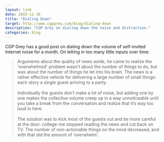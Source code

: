 ```yaml
---
layout: link
date: 2015-11-16
title: "Dialing Down"
target: http://www.cgpgrey.com/blog/dialing-down
description: "CGP Grey on dialing down the noise and distraction."
categories: blog
---
```


CGP Grey has a good post on dialing down the volume of self-invited Internet noise for a month. On letting in too many little inputs over time:

>Arguments about the quality of news aside, he came to realize the 'overwhelmed' problem wasn't about the number of things to do, but was about the number of things he let into his brain. The news is a rather effective vehicle for delivering a large number of small things: each story a single guest arriving to a party.
<br /><br />
Individually the guests don’t make a lot of noise, but adding one by one makes the collective volume creep up in a way unnoticeable until you take a break from the conversation and realize that it’s way too loud in here.
<br /><br />
The solution was to kick most of the guests out and be more careful at the door: college-me stopped reading the news and cut back on TV. The number of non-actionable things on the mind decreased, and with that did the amount of ‘overwhelm’.
